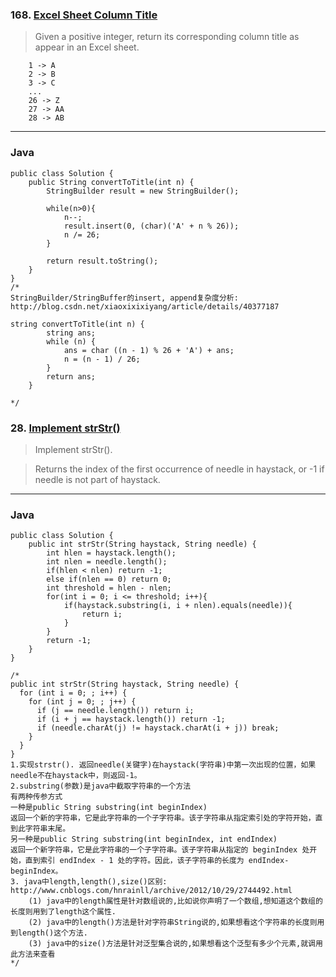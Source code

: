 ### 168. [Excel Sheet Column Title](https://leetcode.com/problems/excel-sheet-column-title/#/description)
>Given a positive integer, return its corresponding column title as appear in an Excel sheet. 
```
    1 -> A
    2 -> B
    3 -> C
    ...
    26 -> Z
    27 -> AA
    28 -> AB 
```
----
### Java
```
public class Solution {
    public String convertToTitle(int n) {
        StringBuilder result = new StringBuilder();

        while(n>0){
            n--;
            result.insert(0, (char)('A' + n % 26));
            n /= 26;
        }

        return result.toString();
    }
}
/*
StringBuilder/StringBuffer的insert, append复杂度分析: http://blog.csdn.net/xiaoxixixiyang/article/details/40377187

string convertToTitle(int n) {
        string ans;
        while (n) {
            ans = char ((n - 1) % 26 + 'A') + ans;
            n = (n - 1) / 26;
        }
        return ans;
    }

*/
```
### 28. [Implement strStr()](https://leetcode.com/problems/implement-strstr/#/description)
>Implement strStr().  

>Returns the index of the first occurrence of needle in haystack, or -1 if needle is not part of haystack.  
----
### Java
```
public class Solution {
    public int strStr(String haystack, String needle) {
        int hlen = haystack.length();
        int nlen = needle.length();
        if(hlen < nlen) return -1;
        else if(nlen == 0) return 0;
        int threshold = hlen - nlen;
        for(int i = 0; i <= threshold; i++){
            if(haystack.substring(i, i + nlen).equals(needle)){
                return i;
            }
        }
        return -1;
    }
}

/*
public int strStr(String haystack, String needle) {
  for (int i = 0; ; i++) {
    for (int j = 0; ; j++) {
      if (j == needle.length()) return i;
      if (i + j == haystack.length()) return -1;
      if (needle.charAt(j) != haystack.charAt(i + j)) break;
    }
  }
}
1.实现strstr(). 返回needle(关键字)在haystack(字符串)中第一次出现的位置，如果needle不在haystack中，则返回-1。
2.substring(参数)是java中截取字符串的一个方法
有两种传参方式
一种是public String substring(int beginIndex)
返回一个新的字符串，它是此字符串的一个子字符串。该子字符串从指定索引处的字符开始，直到此字符串末尾。
另一种是public String substring(int beginIndex, int endIndex)
返回一个新字符串，它是此字符串的一个子字符串。该子字符串从指定的 beginIndex 处开始，直到索引 endIndex - 1 处的字符。因此，该子字符串的长度为 endIndex-beginIndex。 
3. java中length,length(),size()区别: http://www.cnblogs.com/hnrainll/archive/2012/10/29/2744492.html
    (1) java中的length属性是针对数组说的,比如说你声明了一个数组,想知道这个数组的长度则用到了length这个属性.
    (2) java中的length()方法是针对字符串String说的,如果想看这个字符串的长度则用到length()这个方法.
    (3) java中的size()方法是针对泛型集合说的,如果想看这个泛型有多少个元素,就调用此方法来查看
*/
```
